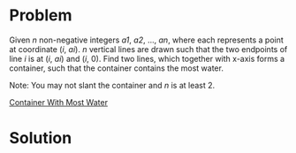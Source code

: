 
# Problem

Given _n_ non-negative integers _a1_, _a2_, ..., _an_, where each represents a
point at coordinate (_i_, _ai_). _n_ vertical lines are drawn such that the
two endpoints of line _i_ is at (_i_, _ai_) and (_i_, 0). Find two lines,
which together with x-axis forms a container, such that the container contains
the most water.

Note: You may not slant the container and _n_ is at least 2.



[Container With Most Water](https://leetcode.com/problems/container-with-most-water)

# Solution



